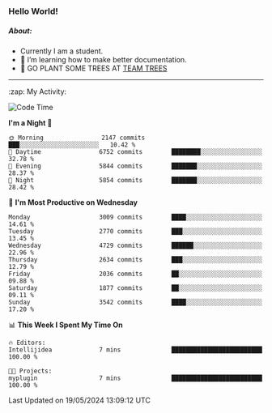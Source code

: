 ### Hello World!

##### About:
- Currently I am a student.
- 🌱 I’m learning how to make better documentation.
- 🌱 GO PLANT SOME TREES AT [TEAM TREES](https://teamtrees.org/)

---
  <summary>:zap: My Activity:</summary>
  
<!--START_SECTION:waka-->
![Code Time](http://img.shields.io/badge/Code%20Time-1%2C376%20hrs%2048%20mins-blue)

**I'm a Night 🦉** 

```text
🌞 Morning                2147 commits        ███░░░░░░░░░░░░░░░░░░░░░░   10.42 % 
🌆 Daytime                6752 commits        ████████░░░░░░░░░░░░░░░░░   32.78 % 
🌃 Evening                5844 commits        ███████░░░░░░░░░░░░░░░░░░   28.37 % 
🌙 Night                  5854 commits        ███████░░░░░░░░░░░░░░░░░░   28.42 % 
```
📅 **I'm Most Productive on Wednesday** 

```text
Monday                   3009 commits        ████░░░░░░░░░░░░░░░░░░░░░   14.61 % 
Tuesday                  2770 commits        ███░░░░░░░░░░░░░░░░░░░░░░   13.45 % 
Wednesday                4729 commits        ██████░░░░░░░░░░░░░░░░░░░   22.96 % 
Thursday                 2634 commits        ███░░░░░░░░░░░░░░░░░░░░░░   12.79 % 
Friday                   2036 commits        ██░░░░░░░░░░░░░░░░░░░░░░░   09.88 % 
Saturday                 1877 commits        ██░░░░░░░░░░░░░░░░░░░░░░░   09.11 % 
Sunday                   3542 commits        ████░░░░░░░░░░░░░░░░░░░░░   17.20 % 
```


📊 **This Week I Spent My Time On** 

```text
🔥 Editors: 
Intellijidea             7 mins              █████████████████████████   100.00 % 

🐱‍💻 Projects: 
myplugin                 7 mins              █████████████████████████   100.00 % 
```


 Last Updated on 19/05/2024 13:09:12 UTC
<!--END_SECTION:waka-->
